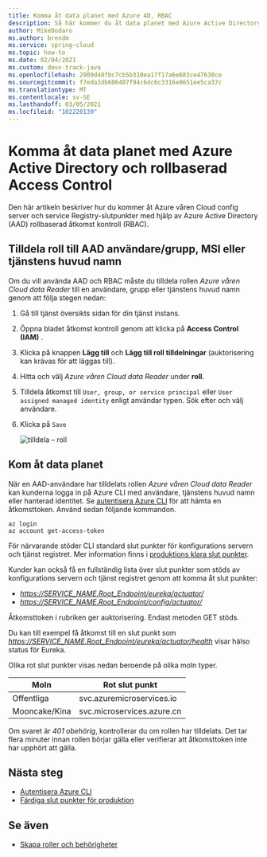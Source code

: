 ```yaml
---
title: Komma åt data planet med Azure AD, RBAC
description: Så här kommer du åt data planet med Azure Active Directory rollbaserad åtkomst kontroll.
author: MikeDodaro
ms.author: brendm
ms.service: spring-cloud
ms.topic: how-to
ms.date: 02/04/2021
ms.custom: devx-track-java
ms.openlocfilehash: 2909d40fbc7cb5b310ea17f17a6e683ce47638ce
ms.sourcegitcommit: f7eda3db606407f94c6dc6c3316e0651ee5ca37c
ms.translationtype: MT
ms.contentlocale: sv-SE
ms.lasthandoff: 03/05/2021
ms.locfileid: "102220139"
---
```

# <a name="access-the-data-plane-with-azure-active-directory-and-role-based-access-control"></a>Komma åt data planet med Azure Active Directory och rollbaserad Access Control

Den här artikeln beskriver hur du kommer åt Azure våren Cloud config server och service Registry-slutpunkter med hjälp av Azure Active Directory (AAD) rollbaserad åtkomst kontroll (RBAC).

## <a name="assign-role-to-aad-usergroup-msi-or-service-principal"></a>Tilldela roll till AAD användare/grupp, MSI eller tjänstens huvud namn

Om du vill använda AAD och RBAC måste du tilldela rollen *Azure våren Cloud data Reader* till en användare, grupp eller tjänstens huvud namn genom att följa stegen nedan:

1. Gå till tjänst översikts sidan för din tjänst instans.

2. Öppna bladet åtkomst kontroll genom att klicka på **Access Control (IAM)** .

3. Klicka på knappen **Lägg till** och **Lägg till roll tilldelningar** (auktorisering kan krävas för att läggas till).

4. Hitta och välj *Azure våren Cloud data Reader* under **roll**.
5. Tilldela åtkomst till `User, group, or service principal` eller `User assigned managed identity` enligt användar typen. Sök efter och välj användare.  
6. Klicka på `Save`

   ![tilldela – roll](media/access-data-plane-aad-rbac/assign-data-reader-role.png)

## <a name="access-data-plane"></a>Kom åt data planet

När en AAD-användare har tilldelats rollen *Azure våren Cloud data Reader* kan kunderna logga in på Azure CLI med användare, tjänstens huvud namn eller hanterad identitet.  Se [autentisera Azure CLI](https://docs.microsoft.com/cli/azure/authenticate-azure-cli) för att hämta en åtkomsttoken.  Använd sedan följande kommandon.

```azurecli
az login
az account get-access-token
```

För närvarande stöder CLI standard slut punkter för konfigurations servern och tjänst registret. Mer information finns i [produktions klara slut punkter](https://docs.spring.io/spring-boot/docs/current/reference/htmlsingle/#production-ready-endpoints). 

Kunder kan också få en fullständig lista över slut punkter som stöds av konfigurations servern och tjänst registret genom att komma åt slut punkter:
* *https://SERVICE_NAME.Root_Endpoint/eureka/actuator/*
* *https://SERVICE_NAME.Root_Endpoint/config/actuator/* 

Åtkomsttoken i rubriken ger auktorisering. Endast metoden GET stöds.

Du kan till exempel få åtkomst till en slut punkt som *https://SERVICE_NAME.Root_Endpoint/eureka/actuator/health* visar hälso status för Eureka.

Olika rot slut punkter visas nedan beroende på olika moln typer.

| Moln          | Rot slut punkt              |
| -------------- | -------------------------- |
| Offentliga         | svc.azuremicroservices.io  |
| Mooncake/Kina | svc.microservices.azure.cn |

Om svaret är *401 obehörig*, kontrollerar du om rollen har tilldelats.  Det tar flera minuter innan rollen börjar gälla eller verifierar att åtkomsttoken inte har upphört att gälla.

## <a name="next-steps"></a>Nästa steg
* [Autentisera Azure CLI](https://docs.microsoft.com/cli/azure/authenticate-azure-cli)
* [Färdiga slut punkter för produktion](https://docs.spring.io/spring-boot/docs/current/reference/htmlsingle/#production-ready-endpoints)

## <a name="see-also"></a>Se även
* [Skapa roller och behörigheter](spring-cloud-howto-permissions.md)